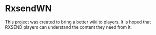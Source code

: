 # RxsendWN

This project was created to bring a better wiki to players. It is hoped that RXSEND players can understand the content they need from it.

